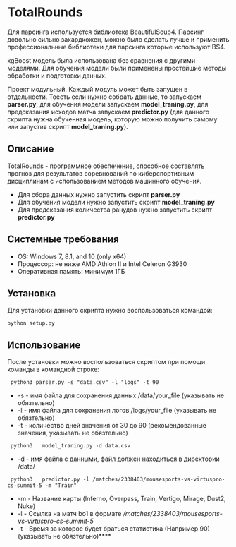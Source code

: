 # TotalRounds
Для парсинга используется библиотека BeautifulSoup4. Парсинг довольно сильно захардкожен, можно было сделать лучше и применить профессиональные библиотеки для парсинга которые используют BS4.

xgBoost модель была использована без сравнения с другими моделями. Для обучения модели были применены простейшие методы обработки и подготовки данных.

Проект модульный. Каждый модуль может быть запущен в отдельности. Тоесть если нужно собрать данные, то запускаем **parser.py**, для обучения модели запускаем **model_traning.py**, для предсказания исходов матча запускаем **predictor.py** (для данного скрипта нужна обученная модель, которую можно получить самому или запустив скрипт **model_traning.py**).

## Описание
TotalRounds - программное обеспечение, способное составлять прогноз для результатов соревнований по киберспортивным дисциплинам с использованием методов машинного обучения. </br>
 - Для сбора данных нужно запустить скрипт **parser.py**
 - Для обучения модели нужно запустить скрипт **model_traning.py**
 - Для предсказания количества ранудов нужно запустить скрипт **predictor.py**

## Системные требования
- OS: Windows 7, 8.1, and 10 (only x64)
- Процессор: не ниже AMD Athlon II и Intel Celeron G3930
- Оперативная память: минимум 1ГБ
## Установка
Для установки данного скрипта нужно воспользоваться командой:
```
python setup.py
```
## Использование
После установки можно воспользоваться скриптом при помощи команды в командной строке:
```
 python3 parser.py -s "data.csv" -l "logs" -t 90
```
 - -s  - имя файла для сохранения данных /data/your_file (указывать не обязтельно) <br />
 - -l  - имя файла для сохранения логов /logs/your_file (указывать не обязтельно) <br />
 - -t  - количество дней значения от 30 до 90 (рекомендованные значения, указывать не обязтельно) <br />

```
 python3   model_traning.py -d data.csv
```
 - -d - имя файла с данными, файл должен находиться в директории /data/ 
```
 python3   predictor.py -l /matches/2338403/mousesports-vs-virtuspro-cs-summit-5 -m "Train"
```
 - -m - Название карты (Inferno, Overpass, Train, Vertigo, Mirage, Dust2, Nuke) <br/>
 - -l - Ссылка на матч bo1 в формате _/matches/2338403/mousesports-vs-virtuspro-cs-summit-5_  <br/>
 - -t - Время за которое будет браться статистика (Например 90) (указывать не обязтельно)****  <br/>
